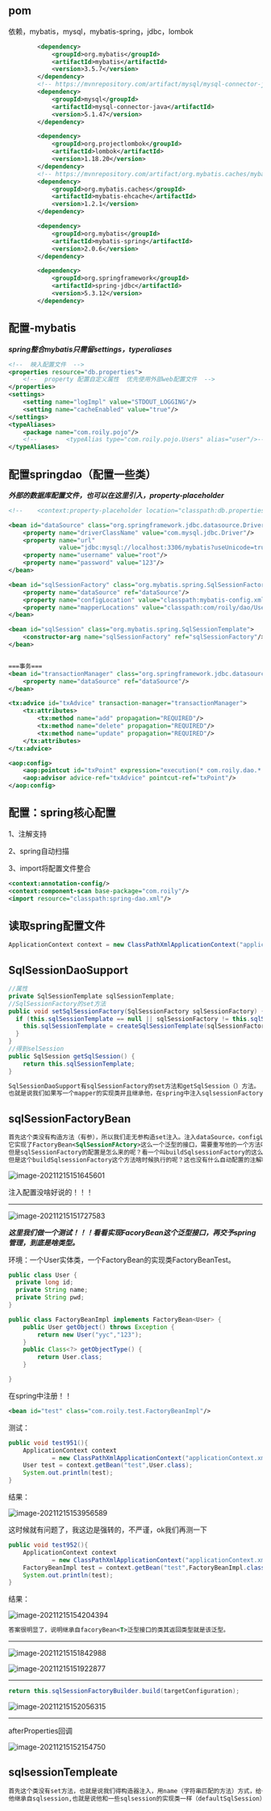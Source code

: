 ## pom

依赖，mybatis，mysql，mybatis-spring，jdbc，lombok

```xml
 		<dependency>
            <groupId>org.mybatis</groupId>
            <artifactId>mybatis</artifactId>
            <version>3.5.7</version>
        </dependency>
        <!-- https://mvnrepository.com/artifact/mysql/mysql-connector-java -->
        <dependency>
            <groupId>mysql</groupId>
            <artifactId>mysql-connector-java</artifactId>
            <version>5.1.47</version>
        </dependency>

        <dependency>
            <groupId>org.projectlombok</groupId>
            <artifactId>lombok</artifactId>
            <version>1.18.20</version>
        </dependency>
        <!-- https://mvnrepository.com/artifact/org.mybatis.caches/mybatis-ehcache -->
        <dependency>
            <groupId>org.mybatis.caches</groupId>
            <artifactId>mybatis-ehcache</artifactId>
            <version>1.2.1</version>
        </dependency>

        <dependency>
            <groupId>org.mybatis</groupId>
            <artifactId>mybatis-spring</artifactId>
            <version>2.0.6</version>
        </dependency>

        <dependency>
            <groupId>org.springframework</groupId>
            <artifactId>spring-jdbc</artifactId>
            <version>5.3.12</version>
        </dependency>
```

## 配置-mybatis

***spring整合mybatis只需留settings，typeraliases***

```xml
<!--  映入配置文件  -->
<properties resource="db.properties">
    <!--  property 配置自定义属性  优先使用外部web配置文件  -->
</properties>
<settings>
    <setting name="logImpl" value="STDOUT_LOGGING"/>
    <setting name="cacheEnabled" value="true"/>
</settings>
<typeAliases>
    <package name="com.roily.pojo"/>
    <!--        <typeAlias type="com.roily.pojo.Users" alias="user"/>-->
</typeAliases>
```

## 配置springdao（配置一些类）

***外部的数据库配置文件，也可以在这里引入，property-placeholder***

```xml
<!--    <context:property-placeholder location="classpath:db.properties"/>-->

<bean id="dataSource" class="org.springframework.jdbc.datasource.DriverManagerDataSource">
    <property name="driverClassName" value="com.mysql.jdbc.Driver"/>
    <property name="url"
              value="jdbc:mysql://localhost:3306/mybatis?useUnicode=true&amp;charactEncoding=utf8&amp;useSSL=true"/>
    <property name="username" value="root"/>
    <property name="password" value="123"/>
</bean>

<bean id="sqlSessionFactory" class="org.mybatis.spring.SqlSessionFactoryBean">
    <property name="dataSource" ref="dataSource"/>
    <property name="configLocation" value="classpath:mybatis-config.xml"/>
    <property name="mapperLocations" value="classpath:com/roily/dao/UserMapper.xml"/>
</bean>

<bean id="sqlSession" class="org.mybatis.spring.SqlSessionTemplate">
    <constructor-arg name="sqlSessionFactory" ref="sqlSessionFactory"/>
</bean>


===事务===
<bean id="transactionManager" class="org.springframework.jdbc.datasource.DataSourceTransactionManager">
    <property name="dataSource" ref="dataSource"/>
</bean>

<tx:advice id="txAdvice" transaction-manager="transactionManager">
    <tx:attributes>
        <tx:method name="add" propagation="REQUIRED"/>
        <tx:method name="delete" propagation="REQUIRED"/>
        <tx:method name="update" propagation="REQUIRED"/>
    </tx:attributes>
</tx:advice>

<aop:config>
    <aop:pointcut id="txPoint" expression="execution(* com.roily.dao.*.*(..))"/>
    <aop:advisor advice-ref="txAdvice" pointcut-ref="txPoint"/>
</aop:config>
```

## 配置：spring核心配置

1、注解支持

2、spring自动扫描

3、import将配置文件整合

```xml
<context:annotation-config/>
<context:component-scan base-package="com.roily"/>
<import resource="classpath:spring-dao.xml"/>
```

## 读取spring配置文件

```java
ApplicationContext context = new ClassPathXmlApplicationContext("applicationContext.xml");
```

## SqlSessionDaoSupport

```java
//属性
private SqlSessionTemplate sqlSessionTemplate;
//SqlSessionFactory的set方法
public void setSqlSessionFactory(SqlSessionFactory sqlSessionFactory) {
  if (this.sqlSessionTemplate == null || sqlSessionFactory != this.sqlSessionTemplate.getSqlSessionFactory()) {
    this.sqlSessionTemplate = createSqlSessionTemplate(sqlSessionFactory);
  }
}
//得到selSession
public SqlSession getSqlSession() {
    return this.sqlSessionTemplate;
}
```

```xml
SqlSessionDaoSupport有sqlSessionFactory的set方法和getSqlSession（）方法。
也就是说我们如果写一个mapper的实现类并且继承他，在spring中注入sqlsessionFactory的话就可以拿到sqlsession也就是sqlSessionTemplate。也就可以getmapper 也就可以执行sql。
```

## sqlSessionFactoryBean

```xml
首先这个类没有构造方法（有参），所以我们走无参构造set注入。注入dataSource，configLocation，mapperLocation。
它实现了FactoryBean<SqlSessionFActory>这么一个泛型的接口，需要重写他的一个方法叫getObject，返回的是一个sqlsessionFactory，也就是说最后得到的，被ioc容器管理的bean类型是sqlsessionFactory。
但是sqlSessionFactory的配置是怎么来的呢？看一个叫buildSqlsessionFactory的这么一个方法，这个方法的大概内容就是有一个xmlConfigBuilder这么一个对象，通过他将一些引入的配置整合，最后交予sqlsessionFActoryBuilder.build(xmlConfig),返回一个sqlsessionFactory对象，这样就很清晰了。我们一般的sqlsession也是最终调用build（xmlconfig）来实例化的。
但是这个buildSqlsessionFactory这个方法啥时候执行的呢？这也没有什么自动配置的注解啊！！！不急这里还有一个叫afterPropertiesSet的方法，顾名思义这就是在set注入后执行的方法啊！！
```

![image-20211215151645601](springmybatis.assets\image-20211215151645601.png)

注入配置没啥好说的！！！

------

![image-20211215151727583](springmybatis.assets\image-20211215151727583.png)

***这里我们做一个测试！！！看看实现FacoryBean<T>这个泛型接口，再交予spring管理，到底是啥类型。***

环境：一个User实体类，一个FactoryBean的实现类FactoryBeanTest。

```java
public class User {
  private long id;
  private String name;
  private String pwd;
}
```

```java
public class FactoryBeanImpl implements FactoryBean<User> {
    public User getObject() throws Exception {
        return new User("yyc","123");
    }
    public Class<?> getObjectType() {
        return User.class;
    }

}
```

在spring中注册！！

```xml
<bean id="test" class="com.roily.test.FactoryBeanImpl"/>
```

测试：

```java
public void test951(){
    ApplicationContext context 
            = new ClassPathXmlApplicationContext("applicationContext.xml");
    User test = context.getBean("test",User.class);
    System.out.println(test);
}
```

结果：

![image-20211215153956589](springmybatis.assets\image-20211215153956589.png)

这时候就有问题了，我这边是强转的，不严谨，ok我们再测一下

```java
public void test952(){
    ApplicationContext context
            = new ClassPathXmlApplicationContext("applicationContext.xml");
    FactoryBeanImpl test = context.getBean("test",FactoryBeanImpl.class);
    System.out.println(test);
}
```

结果：

![image-20211215154204394](springmybatis.assets\image-20211215154204394.png)

```xml
答案很明显了，说明继承自facoryBean<T>泛型接口的类其返回类型就是该泛型。
```

------

![image-20211215151842988](springmybatis.assets\image-20211215151842988.png)

![image-20211215151922877](springmybatis.assets\image-20211215151922877.png)



------

```java
return this.sqlSessionFactoryBuilder.build(targetConfiguration);
```

![image-20211215152056315](springmybatis.assets\image-20211215152056315.png)

------

afterProperties回调

![image-20211215152154750](springmybatis.assets\image-20211215152154750.png)



## sqlsessionTempleate

```xml
首先这个类没有set方法，也就是说我们得构造器注入，用name（字符串匹配的方法）方式，给一个sqlsessionFactory
他继承自sqlsession,也就是说他和一些sqlsession的实现类一样（defaultSqlSession）可以去进行获取mapper等等操作。
```


